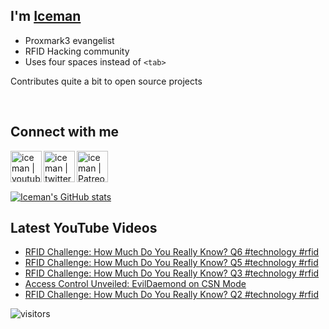 ## I'm [Iceman][website]

- Proxmark3 evangelist
- RFID Hacking community
- Uses four spaces instead of `<tab>`

Contributes quite a bit to open source projects

<br />

## Connect with me

[<img align="left" alt="iceman | youtube" height="50px" src="https://upload.wikimedia.org/wikipedia/commons/0/09/YouTube_full-color_icon_%282017%29.svg" />][youtube]
[<img align="left" alt="iceman | twitter" height="50px" src="https://upload.wikimedia.org/wikipedia/commons/thumb/6/6b/Twitter_Logo_Blue.png/640px-Twitter_Logo_Blue.png" />][twitter]
[<img align="left" alt="iceman | Patreon" height="50px" src="https://upload.wikimedia.org/wikipedia/commons/5/5a/Patreon_logomark.svg" />][patreon]

<br /><br /><br />

[![Iceman's GitHub stats](https://github-readme-stats.vercel.app/api?username=iceman1001&show_icons=true&theme=calm)](https://github.com/anuraghazra/github-readme-stats)


## Latest YouTube Videos
<!-- YOUTUBE:START -->
- [RFID Challenge: How Much Do You Really Know?  Q6  #technology #rfid](https://www.youtube.com/watch?v=vfx1ksJdloE)
- [RFID Challenge: How Much Do You Really Know?  Q5  #technology #rfid](https://www.youtube.com/watch?v=IT2bITLA_UU)
- [RFID Challenge: How Much Do You Really Know?  Q3  #technology #rfid](https://www.youtube.com/watch?v=4EaokQSSkV4)
- [Access Control Unveiled: EvilDaemond on CSN Mode](https://www.youtube.com/watch?v=zbPIYLcBEck)
- [RFID Challenge: How Much Do You Really Know?  Q2  #technology #rfid](https://www.youtube.com/watch?v=0rAgLt_HclA)
<!-- YOUTUBE:END -->

[website]: http://www.icedev.se
[twitter]: https://twitter.com/herrmann1001
[youtube]: https://www.youtube.com/c/ChrisHerrmann1001
[patreon]: https://www.patreon.com/iceman1001


![visitors](https://visitor-badge.laobi.icu/badge?page_id=iceman1001.iceman1001)
